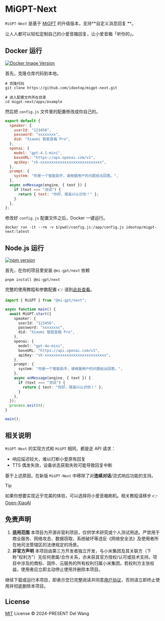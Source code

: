 # MiGPT-Next

`MiGPT-Next` 是基于 [MiGPT](https://github.com/idootop/mi-gpt) 的升级版本，支持**​ 自定义消息回复 ​**。

让人人都可以轻松定制自己的小爱音箱回复，让小爱音箱「听你的」。

## Docker 运行

[![Docker Image Version](https://img.shields.io/docker/v/idootop/migpt-next?color=%23086DCD&label=docker%20image)](https://hub.docker.com/r/idootop/migpt-next)

首先，克隆仓库代码到本地。

```shell
# 克隆代码
git clone https://github.com/idootop/migpt-next.git

# 进入配置文件所在目录
cd migpt-next/apps/example
```

然后把 `config.js` 文件里的配置修改成你自己的。

```js
export default {
  speaker: {
    userId: "123456",
    password: "xxxxxxxx",
    did: "Xiaomi 智能音箱 Pro",
  },
  openai: {
    model: "gpt-4.1-mini",
    baseURL: "https://api.openai.com/v1",
    apiKey: "sk-xxxxxxxxxxxxxxxxxxxxxxxxxxxx",
  },
  prompt: {
    system: "你是一个智能助手，请根据用户的问题给出回答。",
  },
  async onMessage(engine, { text }) {
    if (text === "测试") {
      return { text: "你好，很高兴认识你！" };
    }
  },
};
```

修改好 `config.js` 配置文件之后，Docker 一键运行。

```shell
docker run -it --rm -v $(pwd)/config.js:/app/config.js idootop/migpt-next:latest
```

## Node.js 运行

[![npm version](https://badge.fury.io/js/@mi-gpt%2Fnext.svg)](https://www.npmjs.com/package/@mi-gpt/next)

首先，在你的项目里安装 `@mi-gpt/next` 依赖

```shell
pnpm install @mi-gpt/next
```

完整的使用教程和参数配置 👉 请到[此处查看](apps/next/README.md)。

```typescript
import { MiGPT } from "@mi-gpt/next";

async function main() {
  await MiGPT.start({
    speaker: {
      userId: "123456",
      password: "xxxxxxxx",
      did: "Xiaomi 智能音箱 Pro",
    },
    openai: {
      model: "gpt-4o-mini",
      baseURL: "https://api.openai.com/v1",
      apiKey: "sk-xxxxxxxxxxxxxxxxxxxxxxxxxxxx",
    },
    prompt: {
      system: "你是一个智能助手，请根据用户的问题给出回答。",
    },
    async onMessage(engine, { text }) {
      if (text === "测试") {
        return { text: "你好，很高兴认识你！" };
      }
    },
  });
  process.exit(0);
}

main();
```

## 相关说明

`MiGPT-Next` 的实现方式和 `MiGPT` 相同，都是走 API 请求：

- 响应延迟较大，难以打断小爱原有回复
- TTS 偶发失效，设备状态获取失败可能导致回复中断

基于上述原因，在新版 `MiGPT-Next` 中移除了对**连续对话**/流式响应功能的支持。

> [!TIP]
> 如果你想要实现近乎完美的体验，可以选择将小爱音箱刷机。相关教程请移步 👉 [Open-XiaoAI](https://github.com/idootop/open-xiaoai)

## 免责声明

1. **适用范围**
   本项目为开源非营利项目，仅供学术研究或个人测试用途。严禁用于商业服务、网络攻击、数据窃取、系统破坏等违反《网络安全法》及使用者所在地司法管辖区的法律规定的场景。
2. **非官方声明**
   本项目由第三方开发者独立开发，与小米集团及其关联方（下称"权利方"）无任何隶属/合作关系，亦未获其官方授权/认可或技术支持。项目中涉及的商标、固件、云服务的所有权利归属小米集团。若权利方主张权益，使用者应立即主动停止使用并删除本项目。

继续下载或运行本项目，即表示您已完整阅读并同意[用户协议](agreement.md)，否则请立即终止使用并彻底删除本项目。

## License

[MIT](LICENSE) License © 2024-PRESENT Del Wang
